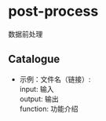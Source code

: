 # post-process
数据前处理

## Catalogue
- 示例：文件名（链接）:</br>
    input: 输入</br>
    output: 输出</br>
    function: 功能介绍
